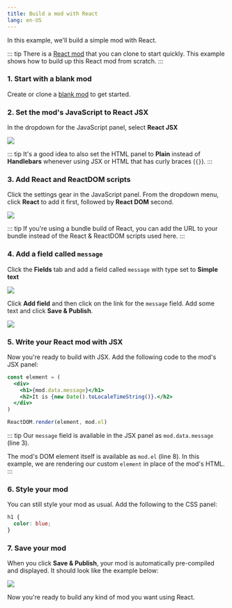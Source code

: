 ```yaml
---
title: Build a mod with React
lang: en-US
---
```


In this example, we'll build a simple mod with React.

::: tip
There is a [React mod](https://anymod.com/mod/bknkn) that you can clone to start quickly. This example shows how to build up this React mod from scratch.
:::

### 1. Start with a blank mod

Create or clone a [blank mod](https://anymod.com/mod/llaba) to get started.

### 2. Set the mod's JavaScript to React JSX

In the dropdown for the JavaScript panel, select **React JSX**

<img src="https://res.cloudinary.com/component/image/upload/c_scale,w_1200/v1534862351/js-01_zggtos.png">

::: tip
It's a good idea to also set the HTML panel to **Plain** instead of **Handlebars** whenever using JSX or HTML that has curly braces (`{}`).
:::

### 3. Add React and ReactDOM scripts

Click the settings gear in the JavaScript panel. From the dropdown menu, click **React** to add it first, followed by **React DOM** second.

<img src="https://res.cloudinary.com/component/image/upload/c_scale,w_1200/v1534464273/react-02_s1aakp.png">

::: tip
If you're using a bundle build of React, you can add the URL to your bundle instead of the React & ReactDOM scripts used here.
:::

### 4. Add a field called `message`

Click the **Fields** tab and add a field called `message` with type set to **Simple text**

<img src="https://res.cloudinary.com/component/image/upload/c_scale,w_1200/v1534464879/react-03a_ojthj1.png">

Click **Add field** and then click on the link for the `message` field. Add some text and click **Save & Publish**.

<img src="https://res.cloudinary.com/component/image/upload/c_scale,w_1200/v1534464878/react-03b_hszpkl.png">

### 5. Write your React mod with JSX

Now you're ready to build with JSX. Add the following code to the mod's JSX panel:

```jsx
const element = (
  <div>
    <h1>{mod.data.message}</h1>
    <h2>It is {new Date().toLocaleTimeString()}.</h2>
  </div>
)

ReactDOM.render(element, mod.el)
```

::: tip
Our `message` field is available in the JSX panel as `mod.data.message` (line 3).

The mod's DOM element itself is available as `mod.el` (line 8). In this example, we are rendering our custom `element` in place of the mod's HTML.
:::

### 6. Style your mod

You can still style your mod as usual.  Add the following to the CSS panel:

```css
h1 {
  color: blue;
}
```

### 7. Save your mod

When you click **Save & Publish**, your mod is automatically pre-compiled and displayed. It should look like the example below:

<img src="https://res.cloudinary.com/component/image/upload/c_scale,w_1200/v1534464273/react-03_vdgv2a.png">

Now you're ready to build any kind of mod you want using React.

